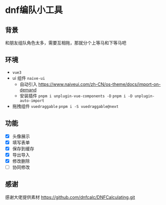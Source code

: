 # dnf编队小工具

## 背景
和朋友组队角色太多，需要互相拖，那就分个上等马和下等马吧

## 环境
- `vue3` 
- ui 组件 `naive-ui` 
  - 自动引入 https://www.naiveui.com/zh-CN/os-theme/docs/import-on-demand
  - 安装插件 `pnpm i unplugin-vue-components -D` `pnpm i -D unplugin-auto-import`
- 拖拽组件 `vuedraggable` `pnpm i -S vuedraggable@next`


## 功能
- [x] 头像展示
- [x] 填写表单
- [x] 保存到缓存
- [x] 导出导入
- [x] 修改删除
- [ ] 协同修改

## 感谢

感谢大佬提供素材 https://github.com/dnfcalc/DNFCalculating.git

